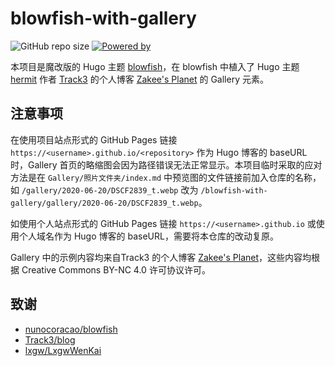 # blowfish-with-gallery

![GitHub repo size](https://img.shields.io/github/repo-size/crabcracker/blowfish-with-gallery?style=flat-square)
[![Powered by](https://img.shields.io/badge/powered%20by-hugo-ff4088?style=flat-square)](https://gohugo.io)

本项目是魔改版的 Hugo 主题 [blowfish](https://github.com/nunocoracao/blowfish)，在 blowfish 中植入了 Hugo 主题 [hermit](https://github.com/Track3/hermit) 作者 [Track3](https://github.com/Track3) 的个人博客 [Zakee's Planet](https://github.com/Track3/blog) 的 Gallery 元素。

## 注意事项

在使用项目站点形式的 GitHub Pages 链接 `https://<username>.github.io/<repository>` 作为 Hugo 博客的 baseURL 时，Gallery 首页的略缩图会因为路径错误无法正常显示。本项目临时采取的应对方法是在 `Gallery/照片文件夹/index.md` 中预览图的文件链接前加入仓库的名称，如 `/gallery/2020-06-20/DSCF2839_t.webp` 改为 `/blowfish-with-gallery/gallery/2020-06-20/DSCF2839_t.webp`。

如使用个人站点形式的 GitHub Pages 链接 `https://<username>.github.io` 或使用个人域名作为 Hugo 博客的 baseURL，需要将本仓库的改动复原。

Gallery 中的示例内容均来自Track3 的个人博客 [Zakee's Planet](https://github.com/Track3/blog)，这些内容均根据 Creative Commons BY-NC 4.0 许可协议许可。

## 致谢

- [nunocoracao/blowfish](https://github.com/nunocoracao/blowfish)
- [Track3/blog](https://github.com/Track3/blog)
- [lxgw/LxgwWenKai](https://github.com/lxgw/LxgwWenKai)